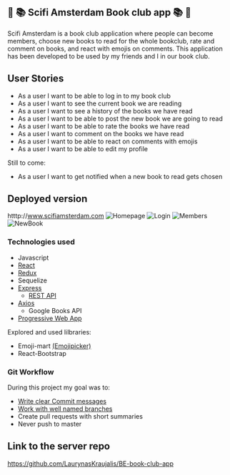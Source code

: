 ## :space_invader: :books: Scifi Amsterdam Book club app :books: :space_invader:

Scifi Amsterdam is a book club application where people can become members, choose new books to read for the whole bookclub, rate and comment on books, and react with emojis on comments. This application has been developed to be used by my friends and I in our book club.

## User Stories

- As a user I want to be able to log in to my book club
- As a user I want to see the current book we are reading
- As a user I want to see a history of the books we have read
- As a user I want to be able to post the new book we are going to read
- As a user I want to be able to rate the books we have read
- As a user I want to comment on the books we have read
- As a user I want to be able to react on comments with emojis
- As a user I want to be able to edit my profile

Still to come:

- As a user I want to get notified when a new book to read gets chosen

## Deployed version

htttp://www.scifiamsterdam.com
![Homepage](https://lh3.googleusercontent.com/Cb_rm1cJeXDnej2bcRBIWtM5nuy4kiBEzEwnrAa6W7B5uPD5xufEFZPa8CYuxJtqmT7lcDOrVw9nFmqf-oqX0jxCEsVpI8YBBz3BjCNKQU172D01EbtWw4mfBphP-DH0KnM7WZT2M7YnNL9uSALZnftn7N9rXuUS_cZLWMV6PRWgDAQRPsd-978CFfCZXsSxYbKaEMtkGKCgdzdDa0Wf65xkzcunnSKKiu0CLMXRIs1w5zdSBksLx6Abeg7sxRno-TyXaUqR1eX4BHkkcVEAGRCtIjVcPxudSjLCJmvxiBi5anCxA1RWJISxWi2AnZf7IuI6hVMUXvxF0JZlMVL6LSRF6jm1HSzb8fCPJY0akLM3LDSn-xBhU1S1-Ety-YQkkWmFNhOq_WSXPkFUoiBFAxOaUrO_rJ9aUOzvd75tOLfJM7kF3aoSnjKSJFnYXHAw4CWql8C4lJ57zJiD5ORmrGVYWR9C7MNVjO7-mRLAEisuLNdqtbkqjRIEO9uIzXfmgGvrD17IGAIdOASQcp4HQWdYeIfVvcJPPvMcpp0TcJZ4ki5qItNehuGl8ZVqnCUjeM9eguG17VEx5zugx9BYHj3Bfwmu0pzgdaeqmdUKXREti9gp_GGHJZX_96jg1ab3vjkaoW192aS6XydAORUMJPK0ZYcAyn2iM1W6D6lsYciJkr3MKQV4ZFtYTE12=w363-h752-no?authuser=0)
![Login](https://lh3.googleusercontent.com/mXbH4NCsPDtGpiiwxR5G28gp88TbYbkHfC2ZWqBeuRuRHGGG5J79TGob0G2UF1SLIeeCZ1C3_kJPCnaWquIXbDS7iXfB85y1P_77b3jNtaw7mQ5tVamlTPa4sHhv_iIzvRk1phXn5Z8L7jzDvV-acLbw6HyZe9CoYa4r7V0Ji4PWcFNe_U5y_9W0ta8nDPwazqW8HV7epOg0Dp4gP1lx3DzKcVOnr1vJftbs__p_y1akGMGvxY_CsZ32Yv83Xz0HDKaYLMhS99VYJIO6yUtHPLvMfY0ENrP_okwUOmirR0DtsvN877e4ctI5zMSX8gUX1KR1XIFeJsKcC1s3hxkxT7U6EA19U3IT555gC8pKBqaps0ISb_W_iYbtqZ1NJaNl29pD1zF9OcKRfhoj6P51wESK0C2oszQ4ZNavVZSM04yqy5LL1MARurGUB3F_7o54sX2XlhFREZ6Y4ZWvA0Tqeyw-GSFVgKQl2iehTSMdzgsHYFiwAHwfWcEgfWf18r-_0rnNas4n7y2FRmpF6o0fJ8JksXg3Ptk9qcUWET6-QB6ePwpC7vARVhC7dvGsdcR_wRAXZ6E2G09ZW4YN1LMpAfkE9vduUcZJh_UsxENVeXD6Wipj_rVz1s1kaKqfN3LF2QMk22FguDORMJkqEXZhNY_7TkTjMsPvcZbOAeZ8Asz9oVfct7aKg71MBaUd=w363-h752-no?authuser=0)
![Members](https://lh3.googleusercontent.com/fm9BLE7AmnWAg_8Ohc6Pfs0l5exo6dtQPA4QYrbTS8zNHvLwN89jfG6l30RS0pbFC4rR2_R4ApP7ozWLd7rqsbuXE_3hRZJnM1YiWdAdizNbuCeD8bPmXv7qqqwHU1TxP6VV_cexLAGW1R7vkZXmTgQO8WKXi_k8Dqf46kRYkwHvRieYVz7fTD3qakVFvRZ1Ux8CegHU0C-SBKJ9Qx_tiMCbQSUNupb1_xy8O_RT673Xs0MMIpIggcFN5I1lqmYXsSWK-QV5iCPSKHusqA2dyF-cCqGRFPQi9-KXX3wKFizeA626RJWyJXcqUMoW-c-hKGHpvHxfeRa8LQpEW0P75oBhoVVgX_XxA6bhG-9zhrbd4K0cvJW3Aqr7B6RccsL-rc9FlS7lulX-HbhKSGNURpoZ4yeOSsIpjiVL4QXQbMofoMyFDdrnZ-aEDDwxNwSU3lFqsz-xlyUpYb_BFrKrVdnSv4QFFSVlXATCP9F15RvvlFfKVLO3ZyQmXRfn2xkdNyA4RH0LdmbOhBG3QbPPPQRnugS-qCWV8esgZKnoJx8VnMqMXK2Qo8KlPvme-Em8WTiKnLh-dBsOg0Q7bB4GSCBQEpYc_yRWgaVcf_61tRzwMU2WtkrNlaUNoUOwoaJ_upXCjv3yUZsn2QUgY5BGjOTBJHbuS3KLeaCNNuzIMuJY4_7Q5mHsBIa5Erty=w363-h752-no?authuser=0)
![NewBook](https://lh3.googleusercontent.com/xbGNAtY5XdzajEsZMJRxWhNsc-aQNdSVmcpXVOniZLsb2l9zWOTnXkdIWtiespZDKaHc-Vzl9mgf-z8XNtSgz3snC9vCMtNrDpF26DC_EcLV-ypdexH_yXuvxJCPlU3nlezCFLfZ5B_qv6Az8Xpa6ain9Kj0gO1T5PlkEjRLP5qtO5eX8jf3p4qfqyMgyCCYB_4kGDmJRB1NtmhOUtKPKrMLcH-u1kIQYAGxBpcPWN2pN80GA9ITLdaVRl_bs5pPaQRQoBudSMF-UwiWDGGxK3OA2KzZk39tQfk_AMRIx4DF0Lip4wR0OnEDimWWz2UY-oK9tsnHPpYs0IXrtYZ9V4X-iz7DBDa0URvrJaM_Ifg5Ax3SwgPdsUkJ1l8G-w9yb8AINe_zLsVe7xw8O0usg4A5ChSsUntjBBRNdLziDcnNhaPglAC9eChjxLTzZNQMFDyXVw55FWyuJkEYF6z5_0Zi9Ixhvjyk9d-eWqpxLM18PzVpEzL9fdDypeCzcZtqU63QYp9wRtygBKT3BjMUOxC-U91w2Q-1fHrwwi6guAtApOdK7OQ1V2Fe9KBhMzKu_X2dQtCJW6ndeB_VdMbBDAXwNU2cKxyKMbiWqajLQZlDCPQyLMwr1pF21PM6GOH9Nk2KjXLGjnH1xTynZUy1TvKPt5Dc23jwah9B_bgO4QV92Rf5MmK2adwtjupi=w363-h752-no?authuser=0)

### Technologies used

- Javascript
- [React](https://github.com/LaurynasKraujalis/FE-book-club-app/blob/master/src/components/HomepageDisplay/index.js)
- [Redux](https://github.com/LaurynasKraujalis/FE-book-club-app/tree/master/src/store/details)
- Sequelize
- [Express](https://github.com/LaurynasKraujalis/BE-book-club-app/blob/master/index.js)
  - [REST API](https://github.com/LaurynasKraujalis/BE-book-club-app/blob/master/routers/detailsRouter.js)
- [Axios](https://github.com/LaurynasKraujalis/FE-book-club-app/blob/master/src/components/SearchNewBook/index.js)
  - Google Books API
- [Progressive Web App](https://github.com/LaurynasKraujalis/FE-book-club-app/blob/master/public/manifest.json)

Explored and used lilbraries:

- Emoji-mart [(Emojipicker)](https://github.com/LaurynasKraujalis/FE-book-club-app/blob/master/src/components/EmojiReactions/index.js)
- React-Bootstrap

### Git Workflow

During this project my goal was to:

- [Write clear Commit messages](https://github.com/LaurynasKraujalis/FE-book-club-app/commits/master)
- [Work with well named branches](https://github.com/LaurynasKraujalis/FE-book-club-app/branches/yours)
- Create pull requests with short summaries
- Never push to master

## Link to the server repo

https://github.com/LaurynasKraujalis/BE-book-club-app
